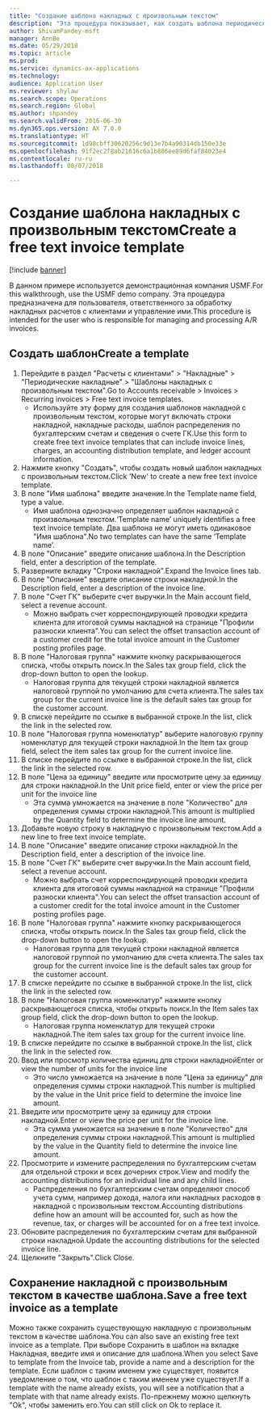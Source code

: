 ```yaml
--- 
title: "Создание шаблона накладных с произвольным текстом"
description: "Эта процедура показывает, как создать шаблона периодической накладной с произвольным текстом."
author: ShivamPandey-msft
manager: AnnBe
ms.date: 05/29/2018
ms.topic: article
ms.prod: 
ms.service: dynamics-ax-applications
ms.technology: 
audience: Application User
ms.reviewer: shylaw
ms.search.scope: Operations
ms.search.region: Global
ms.author: shpandey
ms.search.validFrom: 2016-06-30
ms.dyn365.ops.version: AX 7.0.0
ms.translationtype: HT
ms.sourcegitcommit: 1d98cbff30620256c9d13e7b4a90314db150e33e
ms.openlocfilehash: 91f2ec2f8ab21616c6a1b886ee89d6faf84023e4
ms.contentlocale: ru-ru
ms.lasthandoff: 08/07/2018

---
```

# <a name="create-a-free-text-invoice-template"></a><span data-ttu-id="2021c-103">Создание шаблона накладных с произвольным текстом</span><span class="sxs-lookup"><span data-stu-id="2021c-103">Create a free text invoice template</span></span>

[!include [banner](../includes/banner.md)]

<span data-ttu-id="2021c-104">В данном примере используется демонстрационная компания USMF.</span><span class="sxs-lookup"><span data-stu-id="2021c-104">For this walkthrough, use the USMF demo company.</span></span> <span data-ttu-id="2021c-105">Эта процедура предназначена для пользователя, ответственного за обработку накладных расчетов с клиентами и управление ими.</span><span class="sxs-lookup"><span data-stu-id="2021c-105">This procedure is intended for the user who is responsible for managing and processing A/R invoices.</span></span>

## <a name="create-a-template"></a><span data-ttu-id="2021c-106">Создать шаблон</span><span class="sxs-lookup"><span data-stu-id="2021c-106">Create a template</span></span>

1. <span data-ttu-id="2021c-107">Перейдите в раздел "Расчеты с клиентами" > "Накладные" > "Периодические накладные" > "Шаблоны накладных с произвольным текстом".</span><span class="sxs-lookup"><span data-stu-id="2021c-107">Go to Accounts receivable > Invoices > Recurring invoices > Free text invoice templates.</span></span>
    * <span data-ttu-id="2021c-108">Используйте эту форму для создания шаблонов накладной с произвольным текстом, которые могут включать строки накладной, накладные расходы, шаблон распределения по бухгалтерским счетам и сведения о счете ГК.</span><span class="sxs-lookup"><span data-stu-id="2021c-108">Use this form to create free text invoice templates that can include invoice lines, charges, an accounting distribution template, and ledger account information.</span></span>  
2. <span data-ttu-id="2021c-109">Нажмите кнопку "Создать", чтобы создать новый шаблон накладных с произвольным текстом.</span><span class="sxs-lookup"><span data-stu-id="2021c-109">Click 'New' to create a new free text invoice template.</span></span>
3. <span data-ttu-id="2021c-110">В поле "Имя шаблона" введите значение.</span><span class="sxs-lookup"><span data-stu-id="2021c-110">In the Template name field, type a value.</span></span>
    * <span data-ttu-id="2021c-111">Имя шаблона однозначно определяет шаблон накладной с произвольным текстом.</span><span class="sxs-lookup"><span data-stu-id="2021c-111">‘Template name’ uniquely identifies a free text invoice template.</span></span> <span data-ttu-id="2021c-112">Два шаблона не могут иметь одинаковое "Имя шаблона".</span><span class="sxs-lookup"><span data-stu-id="2021c-112">No two templates can have the same ‘Template name’.</span></span>  
4. <span data-ttu-id="2021c-113">В поле "Описание" введите описание шаблона.</span><span class="sxs-lookup"><span data-stu-id="2021c-113">In the Description field, enter a description of the template.</span></span>
5. <span data-ttu-id="2021c-114">Разверните вкладку "Строки накладной".</span><span class="sxs-lookup"><span data-stu-id="2021c-114">Expand the Invoice lines tab.</span></span>
6. <span data-ttu-id="2021c-115">В поле "Описание" введите описание строки накладной.</span><span class="sxs-lookup"><span data-stu-id="2021c-115">In the Description field, enter a description of the invoice line.</span></span>
7. <span data-ttu-id="2021c-116">В поле "Счет ГК" выберите счет выручки.</span><span class="sxs-lookup"><span data-stu-id="2021c-116">In the Main account field, select a revenue account.</span></span>
    * <span data-ttu-id="2021c-117">Можно выбрать счет корреспондирующей проводки кредита клиента для итоговой суммы накладной на странице "Профили разноски клиента".</span><span class="sxs-lookup"><span data-stu-id="2021c-117">You can select the offset transaction account of a customer credit for the total invoice amount in the Customer posting profiles page.</span></span>  
8. <span data-ttu-id="2021c-118">В поле "Налоговая группа" нажмите кнопку раскрывающегося списка, чтобы открыть поиск.</span><span class="sxs-lookup"><span data-stu-id="2021c-118">In the Sales tax group field, click the drop-down button to open the lookup.</span></span>
    * <span data-ttu-id="2021c-119">Налоговая группа для текущей строки накладной является налоговой группой по умолчанию для счета клиента.</span><span class="sxs-lookup"><span data-stu-id="2021c-119">The sales tax group for the current invoice line is the default sales tax group for the customer account.</span></span>  
9. <span data-ttu-id="2021c-120">В списке перейдите по ссылке в выбранной строке.</span><span class="sxs-lookup"><span data-stu-id="2021c-120">In the list, click the link in the selected row.</span></span>
10. <span data-ttu-id="2021c-121">В поле "Налоговая группа номенклатур" выберите налоговую группу номенклатур для текущей строки накладной.</span><span class="sxs-lookup"><span data-stu-id="2021c-121">In the Item tax group field, select the item sales tax group for the current invoice line.</span></span>
11. <span data-ttu-id="2021c-122">В списке перейдите по ссылке в выбранной строке.</span><span class="sxs-lookup"><span data-stu-id="2021c-122">In the list, click the link in the selected row.</span></span>
12. <span data-ttu-id="2021c-123">В поле "Цена за единицу" введите или просмотрите цену за единицу для строки накладной.</span><span class="sxs-lookup"><span data-stu-id="2021c-123">In the Unit price field, enter or view the price per unit for the invoice line</span></span>
    * <span data-ttu-id="2021c-124">Эта сумма умножается на значение в поле "Количество" для определения суммы строки накладной.</span><span class="sxs-lookup"><span data-stu-id="2021c-124">This amount is multiplied by the Quantity field to determine the invoice line amount.</span></span>  
13. <span data-ttu-id="2021c-125">Добавьте новую строку в накладную с произвольным текстом.</span><span class="sxs-lookup"><span data-stu-id="2021c-125">Add a new line to free text invoice template.</span></span>
14. <span data-ttu-id="2021c-126">В поле "Описание" введите описание строки накладной.</span><span class="sxs-lookup"><span data-stu-id="2021c-126">In the Description field, enter a description of the invoice line.</span></span>
15. <span data-ttu-id="2021c-127">В поле "Счет ГК" выберите счет выручки.</span><span class="sxs-lookup"><span data-stu-id="2021c-127">In the Main account field, select a revenue account.</span></span>
    * <span data-ttu-id="2021c-128">Можно выбрать счет корреспондирующей проводки кредита клиента для итоговой суммы накладной на странице "Профили разноски клиента".</span><span class="sxs-lookup"><span data-stu-id="2021c-128">You can select the offset transaction account of a customer credit for the total invoice amount in the Customer posting profiles page.</span></span>  
16. <span data-ttu-id="2021c-129">В поле "Налоговая группа" нажмите кнопку раскрывающегося списка, чтобы открыть поиск.</span><span class="sxs-lookup"><span data-stu-id="2021c-129">In the Sales tax group field, click the drop-down button to open the lookup.</span></span>
    * <span data-ttu-id="2021c-130">Налоговая группа для текущей строки накладной является налоговой группой по умолчанию для счета клиента.</span><span class="sxs-lookup"><span data-stu-id="2021c-130">The sales tax group for the current invoice line is the default sales tax group for the customer account.</span></span>  
17. <span data-ttu-id="2021c-131">В списке перейдите по ссылке в выбранной строке.</span><span class="sxs-lookup"><span data-stu-id="2021c-131">In the list, click the link in the selected row.</span></span>
18. <span data-ttu-id="2021c-132">В поле "Налоговая группа номенклатур" нажмите кнопку раскрывающегося списка, чтобы открыть поиск.</span><span class="sxs-lookup"><span data-stu-id="2021c-132">In the Item sales tax group field, click the drop-down button to open the lookup.</span></span>
    * <span data-ttu-id="2021c-133">Налоговая группа номенклатур для текущей строки накладной.</span><span class="sxs-lookup"><span data-stu-id="2021c-133">The item sales tax group for the current invoice line.</span></span>  
19. <span data-ttu-id="2021c-134">В списке перейдите по ссылке в выбранной строке.</span><span class="sxs-lookup"><span data-stu-id="2021c-134">In the list, click the link in the selected row.</span></span>
20. <span data-ttu-id="2021c-135">Ввод или просмотр количества единиц для строки накладной</span><span class="sxs-lookup"><span data-stu-id="2021c-135">Enter or view the number of units for the invoice line</span></span>
    * <span data-ttu-id="2021c-136">Это число умножается на значение в поле "Цена за единицу" для определения суммы строки накладной.</span><span class="sxs-lookup"><span data-stu-id="2021c-136">This number is multiplied by the value in the Unit price field to determine the invoice line amount.</span></span>  
21. <span data-ttu-id="2021c-137">Введите или просмотрите цену за единицу для строки накладной.</span><span class="sxs-lookup"><span data-stu-id="2021c-137">Enter or view the price per unit for the invoice line.</span></span> 
    * <span data-ttu-id="2021c-138">Эта сумма умножается на значение в поле "Количество" для определения суммы строки накладной.</span><span class="sxs-lookup"><span data-stu-id="2021c-138">This amount is multiplied by the value in the Quantity field to determine the invoice line amount.</span></span>  
22. <span data-ttu-id="2021c-139">Просмотрите и измените распределения по бухгалтерским счетам для отдельной строки и всех дочерних строк.</span><span class="sxs-lookup"><span data-stu-id="2021c-139">View and modify the accounting distributions for an individual line and any child lines.</span></span>
    * <span data-ttu-id="2021c-140">Распределения по бухгалтерским счетам определяют способ учета сумм, например дохода, налога или накладных расходов в накладной с произвольным текстом.</span><span class="sxs-lookup"><span data-stu-id="2021c-140">Accounting distributions define how an amount will be accounted for, such as how the revenue, tax, or charges will be accounted for on a free text invoice.</span></span>  
23. <span data-ttu-id="2021c-141">Обновите распределения по бухгалтерским счетам для выбранной строки накладной.</span><span class="sxs-lookup"><span data-stu-id="2021c-141">Update the accounting distributions for the selected invoice line.</span></span>
24. <span data-ttu-id="2021c-142">Щелкните "Закрыть".</span><span class="sxs-lookup"><span data-stu-id="2021c-142">Click Close.</span></span>

## <a name="save-a-free-text-invoice-as-a-template"></a><span data-ttu-id="2021c-143">Сохранение накладной с произвольным текстом в качестве шаблона.</span><span class="sxs-lookup"><span data-stu-id="2021c-143">Save a free text invoice as a template</span></span>
<span data-ttu-id="2021c-144">Можно также сохранить существующую накладную с произвольным текстом в качестве шаблона.</span><span class="sxs-lookup"><span data-stu-id="2021c-144">You can also save an existing free text invoice as a template.</span></span> <span data-ttu-id="2021c-145">При выборе Сохранить в шаблон на вкладке Накладная, введите имя и описание для шаблона.</span><span class="sxs-lookup"><span data-stu-id="2021c-145">When you select Save to template from the Invoice tab, provide a name and a description for the template.</span></span> <span data-ttu-id="2021c-146">Если шаблон с таким именем уже существует, появится уведомление о том, что шаблон с таким именем уже существует.</span><span class="sxs-lookup"><span data-stu-id="2021c-146">If a template with the name already exists, you will see a notification that a template with that name already exists.</span></span> <span data-ttu-id="2021c-147">По-прежнему можно щелкнуть "Ok", чтобы заменить его.</span><span class="sxs-lookup"><span data-stu-id="2021c-147">You can still click on Ok to replace it.</span></span> 

